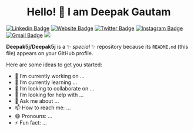 <h1 align="center"> Hello! 👋 I am Deepak Gautam </h1>

[![Linkedin Badge](https://img.shields.io/badge/-GautamXDeepak-blue?style=plastic&logo=Linkedin&logoColor=white&link=https://www.linkedin.com/in/gautamxdeepak/)](https://www.linkedin.com/in/gautamxdeepak/)
[![Website Badge](https://img.shields.io/badge/-Deepak5j.Bitbucket.io-47CCCC/?style=plastic&logo=Google-Chrome&logoColor=white&link=https://deepak5j.bitbucket.io/)](https://deepak5j.bitbucket.io/)
[![Twitter Badge](https://img.shields.io/badge/-@DeepakGautamX-1ca0f1?style=plastic&labelColor=1ca0f1&logo=twitter&logoColor=white&link=https://twitter.com/GautamxDeepak)](https://twitter.com/GautamxDeepak)
[![Instagram Badge](https://img.shields.io/badge/-@DeepakGautamX-purple?style=platic&logo=instagram&logoColor=white&link=https://instagram.com/deepakgautamx)](https://instagram.com/deepakgautamx)
[![Gmail Badge](https://img.shields.io/badge/-gautamxdeepak@gmail.com-c14438?style=plastic&logo=Gmail&logoColor=white&link=mailto:gautamxdeepak@gmail.com)](mailto:gautamxdeepak@gmail.com)
![](https://komarev.com/ghpvc/?username=deepak5j&style=flat-square&color=blueviolet)

**Deepak5j/Deepak5j** is a ✨ _special_ ✨ repository because its `README.md` (this file) appears on your GitHub profile.

Here are some ideas to get you started:

- 🔭 I’m currently working on ...
- 🌱 I’m currently learning ...
- 👯 I’m looking to collaborate on ...
- 🤔 I’m looking for help with ...
- 💬 Ask me about ...
- 📫 How to reach me: ...
- 😄 Pronouns: ...
- ⚡ Fun fact: ...


